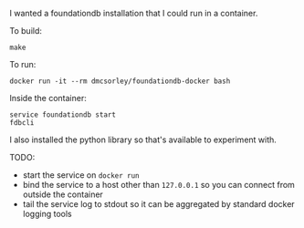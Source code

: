 I wanted a foundationdb installation that I could run in a container.

To build:

    make

To run:

    docker run -it --rm dmcsorley/foundationdb-docker bash

Inside the container:

    service foundationdb start
    fdbcli

I also installed the python library so that's available to experiment with.

TODO:

- start the service on `docker run`
- bind the service to a host other than `127.0.0.1` so you can connect from outside the container
- tail the service log to stdout so it can be aggregated by standard docker logging tools

